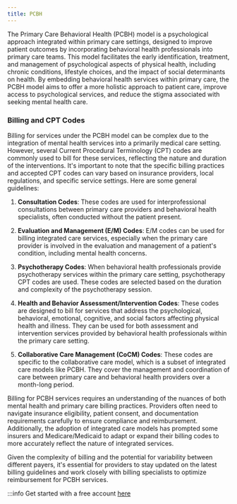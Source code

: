 ```yaml
---
title: PCBH
---
```


The Primary Care Behavioral Health (PCBH) model is a psychological approach integrated within primary care settings, designed to improve patient outcomes by incorporating behavioral health professionals into primary care teams. This model facilitates the early identification, treatment, and management of psychological aspects of physical health, including chronic conditions, lifestyle choices, and the impact of social determinants on health. By embedding behavioral health services within primary care, the PCBH model aims to offer a more holistic approach to patient care, improve access to psychological services, and reduce the stigma associated with seeking mental health care.

### Billing and CPT Codes

Billing for services under the PCBH model can be complex due to the integration of mental health services into a primarily medical care setting. However, several Current Procedural Terminology (CPT) codes are commonly used to bill for these services, reflecting the nature and duration of the interventions. It's important to note that the specific billing practices and accepted CPT codes can vary based on insurance providers, local regulations, and specific service settings. Here are some general guidelines:

1. **Consultation Codes**: These codes are used for interprofessional consultations between primary care providers and behavioral health specialists, often conducted without the patient present.
   
2. **Evaluation and Management (E/M) Codes**: E/M codes can be used for billing integrated care services, especially when the primary care provider is involved in the evaluation and management of a patient's condition, including mental health concerns.

3. **Psychotherapy Codes**: When behavioral health professionals provide psychotherapy services within the primary care setting, psychotherapy CPT codes are used. These codes are selected based on the duration and complexity of the psychotherapy session.

4. **Health and Behavior Assessment/Intervention Codes**: These codes are designed to bill for services that address the psychological, behavioral, emotional, cognitive, and social factors affecting physical health and illness. They can be used for both assessment and intervention services provided by behavioral health professionals within the primary care setting.

5. **Collaborative Care Management (CoCM) Codes**: These codes are specific to the collaborative care model, which is a subset of integrated care models like PCBH. They cover the management and coordination of care between primary care and behavioral health providers over a month-long period.

Billing for PCBH services requires an understanding of the nuances of both mental health and primary care billing practices. Providers often need to navigate insurance eligibility, patient consent, and documentation requirements carefully to ensure compliance and reimbursement. Additionally, the adoption of integrated care models has prompted some insurers and Medicare/Medicaid to adapt or expand their billing codes to more accurately reflect the nature of integrated services.

Given the complexity of billing and the potential for variability between different payers, it's essential for providers to stay updated on the latest billing guidelines and work closely with billing specialists to optimize reimbursement for PCBH services.


:::info  Get started with a free account [here](https://app.akello.io/signup)